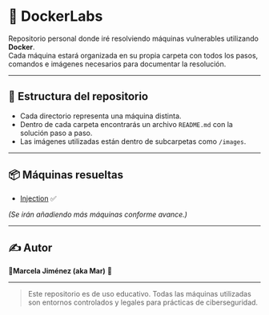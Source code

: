 # 🐳 DockerLabs

Repositorio personal donde iré resolviendo máquinas vulnerables utilizando **Docker**.  
Cada máquina estará organizada en su propia carpeta con todos los pasos, comandos e imágenes necesarios para documentar la resolución.

---

## 📁 Estructura del repositorio

- Cada directorio representa una máquina distinta.
- Dentro de cada carpeta encontrarás un archivo `README.md` con la solución paso a paso.
- Las imágenes utilizadas están dentro de subcarpetas como `/images`.

---

## 📦 Máquinas resueltas

- [Injection](./Injection) ✅

_(Se irán añadiendo más máquinas conforme avance.)_

---

## ✍️ Autor

👩**Marcela Jiménez (aka Mar)** 🐉

---

> Este repositorio es de uso educativo. Todas las máquinas utilizadas son entornos controlados y legales para prácticas de ciberseguridad.
